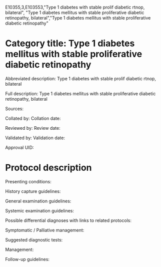 E10355,3,E103553,"Type 1 diabetes with stable prolif diabetic rtnop, bilateral", "Type 1 diabetes mellitus with stable proliferative diabetic retinopathy, bilateral","Type 1 diabetes mellitus with stable proliferative diabetic retinopathy"
# Category title: Type 1 diabetes mellitus with stable proliferative diabetic retinopathy

Abbreviated description: Type 1 diabetes with stable prolif diabetic rtnop, bilateral

Full description: Type 1 diabetes mellitus with stable proliferative diabetic retinopathy, bilateral

Sources:

Collated by:
Collation date:

Reviewed by:
Review date:

Validated by:
Validation date:

Approval UID:

# Protocol description

Presenting conditions:

History capture guidelines:

General examination guidelines:

Systemic examination guidelines:

Possible differential diagnoses with links to related protocols:

Symptomatic / Palliative management:

Suggested diagnostic tests:

Management:

Follow-up guidelines:
